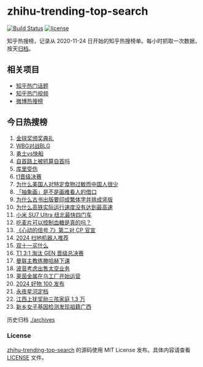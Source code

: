 # zhihu-trending-top-search

[![Build Status](https://github.com/justjavac/zhihu-trending-top-search/workflows/ci/badge.svg?branch=main)](https://github.com/justjavac/zhihu-trending-top-search/actions)
[![license](https://img.shields.io/github/license/justjavac/zhihu-trending-top-search)](https://github.com/justjavac/zhihu-trending-top-search/blob/main/LICENSE)

知乎热搜榜，记录从 2020-11-24 日开始的知乎热搜榜单。每小时抓取一次数据，按天[归档](./archives)。

## 相关项目

- [知乎热门话题](https://github.com/justjavac/zhihu-trending-hot-questions)
- [知乎热门视频](https://github.com/justjavac/zhihu-trending-hot-video)
- [微博热搜榜](https://github.com/justjavac/weibo-trending-hot-search)

## 今日热搜榜

<!-- BEGIN -->
<!-- 最后更新时间 Tue Oct 29 2024 23:15:46 GMT+0800 (China Standard Time) -->

1. [金球奖颁奖典礼](https://www.zhihu.com/search?q=%E9%87%91%E7%90%83%E5%A5%96%E9%A2%81%E5%A5%96%E5%85%B8%E7%A4%BC)
1. [WBG对战BLG](https://www.zhihu.com/search?q=WBG%E5%AF%B9%E6%88%98BLG)
1. [勇士vs快船](https://www.zhihu.com/search?q=%E5%8B%87%E5%A3%ABvs%E5%BF%AB%E8%88%B9)
1. [自首路上被抓算自首吗](https://www.zhihu.com/search?q=%E8%87%AA%E9%A6%96%E8%B7%AF%E4%B8%8A%E8%A2%AB%E6%8A%93%E7%AE%97%E8%87%AA%E9%A6%96%E5%90%97)
1. [库里受伤](https://www.zhihu.com/search?q=%E5%BA%93%E9%87%8C%E5%8F%97%E4%BC%A4)
1. [t1晋级决赛](https://www.zhihu.com/search?q=t1%E6%99%8B%E7%BA%A7%E5%86%B3%E8%B5%9B)
1. [为什么美国人对特定食物过敏而中国人很少](https://www.zhihu.com/search?q=%E4%B8%BA%E4%BB%80%E4%B9%88%E7%BE%8E%E5%9B%BD%E4%BA%BA%E5%AF%B9%E7%89%B9%E5%AE%9A%E9%A3%9F%E7%89%A9%E8%BF%87%E6%95%8F%E8%80%8C%E4%B8%AD%E5%9B%BD%E4%BA%BA%E5%BE%88%E5%B0%91)
1. [「抽象画」是不是画难看人的借口](https://www.zhihu.com/search?q=%E3%80%8C%E6%8A%BD%E8%B1%A1%E7%94%BB%E3%80%8D%E6%98%AF%E4%B8%8D%E6%98%AF%E7%94%BB%E9%9A%BE%E7%9C%8B%E4%BA%BA%E7%9A%84%E5%80%9F%E5%8F%A3)
1. [为什么古书出版要印成繁体字并排成竖版](https://www.zhihu.com/search?q=%E4%B8%BA%E4%BB%80%E4%B9%88%E5%8F%A4%E4%B9%A6%E5%87%BA%E7%89%88%E8%A6%81%E5%8D%B0%E6%88%90%E7%B9%81%E4%BD%93%E5%AD%97%E5%B9%B6%E6%8E%92%E6%88%90%E7%AB%96%E7%89%88)
1. [为什么高铁实际运行速度没有达到最高速](https://www.zhihu.com/search?q=%E4%B8%BA%E4%BB%80%E4%B9%88%E9%AB%98%E9%93%81%E5%AE%9E%E9%99%85%E8%BF%90%E8%A1%8C%E9%80%9F%E5%BA%A6%E6%B2%A1%E6%9C%89%E8%BE%BE%E5%88%B0%E6%9C%80%E9%AB%98%E9%80%9F)
1. [小米 SU7 Ultra 纽北最快四门车](https://www.zhihu.com/search?q=%E5%B0%8F%E7%B1%B3%20SU7%20Ultra%20%E7%BA%BD%E5%8C%97%E6%9C%80%E5%BF%AB%E5%9B%9B%E9%97%A8%E8%BD%A6)
1. [吃麦片可以控制血糖是真的吗？](https://www.zhihu.com/search?q=%E5%90%83%E9%BA%A6%E7%89%87%E5%8F%AF%E4%BB%A5%E6%8E%A7%E5%88%B6%E8%A1%80%E7%B3%96%E6%98%AF%E7%9C%9F%E7%9A%84%E5%90%97%EF%BC%9F)
1. [《心动的信号 7》第二对 CP 官宣](https://www.zhihu.com/search?q=%E3%80%8A%E5%BF%83%E5%8A%A8%E7%9A%84%E4%BF%A1%E5%8F%B7%207%E3%80%8B%E7%AC%AC%E4%BA%8C%E5%AF%B9%20CP%20%E5%AE%98%E5%AE%A3)
1. [2024 扫地机器人推荐](https://www.zhihu.com/search?q=2024%20%E6%89%AB%E5%9C%B0%E6%9C%BA%E5%99%A8%E4%BA%BA%E6%8E%A8%E8%8D%90)
1. [双十一买什么](https://www.zhihu.com/search?q=%E5%8F%8C%E5%8D%81%E4%B8%80%E4%B9%B0%E4%BB%80%E4%B9%88)
1. [T1 3:1 淘汰 GEN 晋级总决赛](https://www.zhihu.com/search?q=T1%203%3A1%20%E6%B7%98%E6%B1%B0%20GEN%20%E6%99%8B%E7%BA%A7%E6%80%BB%E5%86%B3%E8%B5%9B)
1. [曼联主教练滕哈赫下课](https://www.zhihu.com/search?q=%E6%9B%BC%E8%81%94%E4%B8%BB%E6%95%99%E7%BB%83%E6%BB%95%E5%93%88%E8%B5%AB%E4%B8%8B%E8%AF%BE)
1. [波音考虑出售太空业务](https://www.zhihu.com/search?q=%E6%B3%A2%E9%9F%B3%E8%80%83%E8%99%91%E5%87%BA%E5%94%AE%E5%A4%AA%E7%A9%BA%E4%B8%9A%E5%8A%A1)
1. [莱茵金属在乌工厂开始运营](https://www.zhihu.com/search?q=%E8%8E%B1%E8%8C%B5%E9%87%91%E5%B1%9E%E5%9C%A8%E4%B9%8C%E5%B7%A5%E5%8E%82%E5%BC%80%E5%A7%8B%E8%BF%90%E8%90%A5)
1. [2024 好物 100 发布](https://www.zhihu.com/search?q=2024%20%E5%A5%BD%E7%89%A9%20100%20%E5%8F%91%E5%B8%83)
1. [永夜星河定档](https://www.zhihu.com/search?q=%E6%B0%B8%E5%A4%9C%E6%98%9F%E6%B2%B3%E5%AE%9A%E6%A1%A3)
1. [江西上犹奖励三孩家庭 1.3 万](https://www.zhihu.com/search?q=%E6%B1%9F%E8%A5%BF%E4%B8%8A%E7%8A%B9%E5%A5%96%E5%8A%B1%E4%B8%89%E5%AD%A9%E5%AE%B6%E5%BA%AD%201.3%20%E4%B8%87)
1. [新乡女子基因检测发现祖籍广西](https://www.zhihu.com/search?q=%E6%96%B0%E4%B9%A1%E5%A5%B3%E5%AD%90%E5%9F%BA%E5%9B%A0%E6%A3%80%E6%B5%8B%E5%8F%91%E7%8E%B0%E7%A5%96%E7%B1%8D%E5%B9%BF%E8%A5%BF)

<!-- END -->

历史归档 [./archives](./archives)

### License

[zhihu-trending-top-search](https://github.com/justjavac/zhihu-trending-top-search) 的源码使用 MIT License
发布。具体内容请查看 [LICENSE](./LICENSE) 文件。
